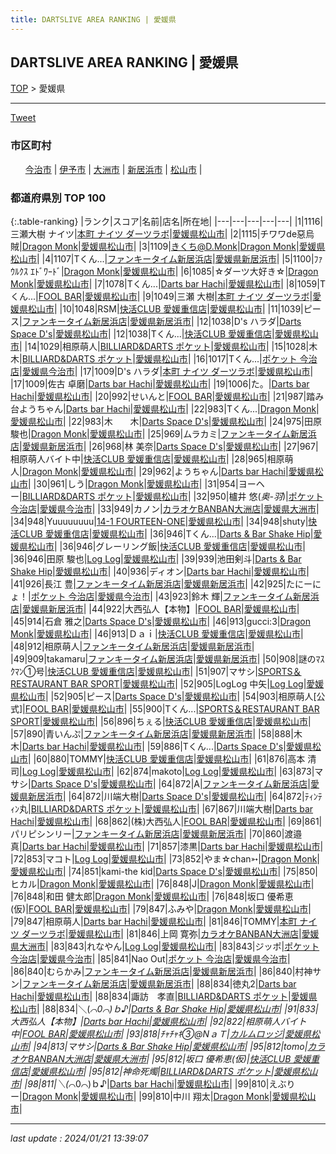 ```yaml
---
title: DARTSLIVE AREA RANKING | 愛媛県
---
```

## DARTSLIVE AREA RANKING | 愛媛県

[TOP](/darts/rank/) > 愛媛県

___

<a href="https://twitter.com/share?ref_src=twsrc%5Etfw" data-text="DARTSLIVE AREA RANKING | 愛媛県" class="twitter-share-button" data-via="DARTSLIVE" data-hashtags="DARTSLIVE" data-related="DARTSLIVE" data-show-count="false">Tweet</a>

### 市区町村

<ul>
<li style="display: inline;"><a href="/darts/rank/愛媛県/今治市">今治市</a> |</li>
<li style="display: inline;"><a href="/darts/rank/愛媛県/伊予市">伊予市</a> |</li>
<li style="display: inline;"><a href="/darts/rank/愛媛県/大洲市">大洲市</a> |</li>
<li style="display: inline;"><a href="/darts/rank/愛媛県/新居浜市">新居浜市</a> |</li>
<li style="display: inline;"><a href="/darts/rank/愛媛県/松山市">松山市</a> |</li>

</ul>

### 都道府県別 TOP 100

{:.table-ranking}
|ランク|スコア|名前|店名|所在地|
|---|---|---|---|---|
|1|1116|三瀬大樹 ナイツ|<a href="https://search.dartslive.com/jp/shop/b092b3299b7384c80d9b047a20a7ba1e">本町 ナイツ ダーツラボ</a>|<a href="/darts/rank/愛媛県/松山市">愛媛県松山市</a>|
|2|1115|チワワde惡烏賊|<a href="https://search.dartslive.com/jp/shop/f61e2f2cddfdd7360d9b047a20a7ba1e">Dragon Monk</a>|<a href="/darts/rank/愛媛県/松山市">愛媛県松山市</a>|
|3|1109|きくち@D.Monk|<a href="https://search.dartslive.com/jp/shop/f61e2f2cddfdd7360d9b047a20a7ba1e">Dragon Monk</a>|<a href="/darts/rank/愛媛県/松山市">愛媛県松山市</a>|
|4|1107|Tくん...|<a href="https://search.dartslive.com/jp/shop/baa3d868d021ac3425d56fb0e5c39bac">ファンキータイム新居浜店</a>|<a href="/darts/rank/愛媛県/新居浜市">愛媛県新居浜市</a>|
|5|1100|ﾌｧｳﾙｸｽ ｴﾄﾞﾜｰﾄﾞ|<a href="https://search.dartslive.com/jp/shop/f61e2f2cddfdd7360d9b047a20a7ba1e">Dragon Monk</a>|<a href="/darts/rank/愛媛県/松山市">愛媛県松山市</a>|
|6|1085|☆ダーツ大好き☆|<a href="https://search.dartslive.com/jp/shop/f61e2f2cddfdd7360d9b047a20a7ba1e">Dragon Monk</a>|<a href="/darts/rank/愛媛県/松山市">愛媛県松山市</a>|
|7|1078|Tくん...|<a href="https://search.dartslive.com/jp/shop/bfc255ed27887ec8b21333aee1bd51e4">Darts bar Hachi</a>|<a href="/darts/rank/愛媛県/松山市">愛媛県松山市</a>|
|8|1059|Tくん...|<a href="https://search.dartslive.com/jp/shop/327656297d50e8c30d9b047a20a7ba1e">FOOL BAR</a>|<a href="/darts/rank/愛媛県/松山市">愛媛県松山市</a>|
|9|1049|三瀬 大樹|<a href="https://search.dartslive.com/jp/shop/b092b3299b7384c80d9b047a20a7ba1e">本町 ナイツ ダーツラボ</a>|<a href="/darts/rank/愛媛県/松山市">愛媛県松山市</a>|
|10|1048|RSM|<a href="https://search.dartslive.com/jp/shop/a7678752fce3b26b774c926eb736cb5a">快活CLUB 愛媛重信店</a>|<a href="/darts/rank/愛媛県/松山市">愛媛県松山市</a>|
|11|1039|ピース|<a href="https://search.dartslive.com/jp/shop/baa3d868d021ac3425d56fb0e5c39bac">ファンキータイム新居浜店</a>|<a href="/darts/rank/愛媛県/新居浜市">愛媛県新居浜市</a>|
|12|1038|D&#x27;s ハラダ|<a href="https://search.dartslive.com/jp/shop/d53e66d15d148c930d9b047a20a7ba1e">Darts Space D's</a>|<a href="/darts/rank/愛媛県/松山市">愛媛県松山市</a>|
|12|1038|Tくん...|<a href="https://search.dartslive.com/jp/shop/a7678752fce3b26b774c926eb736cb5a">快活CLUB 愛媛重信店</a>|<a href="/darts/rank/愛媛県/松山市">愛媛県松山市</a>|
|14|1029|相原萌人|<a href="https://search.dartslive.com/jp/shop/caea1ecfb67d8d2c0d9b047a20a7ba1e">BILLIARD&DARTS ポケット</a>|<a href="/darts/rank/愛媛県/松山市">愛媛県松山市</a>|
|15|1028|木　　木|<a href="https://search.dartslive.com/jp/shop/caea1ecfb67d8d2c0d9b047a20a7ba1e">BILLIARD&DARTS ポケット</a>|<a href="/darts/rank/愛媛県/松山市">愛媛県松山市</a>|
|16|1017|Tくん...|<a href="https://search.dartslive.com/jp/shop/2c0c501644e1fc2a0d9b047a20a7ba1e">ポケット 今治店</a>|<a href="/darts/rank/愛媛県/今治市">愛媛県今治市</a>|
|17|1009|D&#x27;s ハラダ|<a href="https://search.dartslive.com/jp/shop/b092b3299b7384c80d9b047a20a7ba1e">本町 ナイツ ダーツラボ</a>|<a href="/darts/rank/愛媛県/松山市">愛媛県松山市</a>|
|17|1009|佐古 卓磨|<a href="https://search.dartslive.com/jp/shop/bfc255ed27887ec8b21333aee1bd51e4">Darts bar Hachi</a>|<a href="/darts/rank/愛媛県/松山市">愛媛県松山市</a>|
|19|1006|た。|<a href="https://search.dartslive.com/jp/shop/bfc255ed27887ec8b21333aee1bd51e4">Darts bar Hachi</a>|<a href="/darts/rank/愛媛県/松山市">愛媛県松山市</a>|
|20|992|せいんと|<a href="https://search.dartslive.com/jp/shop/327656297d50e8c30d9b047a20a7ba1e">FOOL BAR</a>|<a href="/darts/rank/愛媛県/松山市">愛媛県松山市</a>|
|21|987|踏み台ようちゃん|<a href="https://search.dartslive.com/jp/shop/bfc255ed27887ec8b21333aee1bd51e4">Darts bar Hachi</a>|<a href="/darts/rank/愛媛県/松山市">愛媛県松山市</a>|
|22|983|Tくん...|<a href="https://search.dartslive.com/jp/shop/f61e2f2cddfdd7360d9b047a20a7ba1e">Dragon Monk</a>|<a href="/darts/rank/愛媛県/松山市">愛媛県松山市</a>|
|22|983|木　　木|<a href="https://search.dartslive.com/jp/shop/d53e66d15d148c930d9b047a20a7ba1e">Darts Space D's</a>|<a href="/darts/rank/愛媛県/松山市">愛媛県松山市</a>|
|24|975|田原 駿也|<a href="https://search.dartslive.com/jp/shop/f61e2f2cddfdd7360d9b047a20a7ba1e">Dragon Monk</a>|<a href="/darts/rank/愛媛県/松山市">愛媛県松山市</a>|
|25|969|ムラカミ|<a href="https://search.dartslive.com/jp/shop/baa3d868d021ac3425d56fb0e5c39bac">ファンキータイム新居浜店</a>|<a href="/darts/rank/愛媛県/新居浜市">愛媛県新居浜市</a>|
|26|968|林 美奈|<a href="https://search.dartslive.com/jp/shop/d53e66d15d148c930d9b047a20a7ba1e">Darts Space D's</a>|<a href="/darts/rank/愛媛県/松山市">愛媛県松山市</a>|
|27|967|相原萌人バイト中|<a href="https://search.dartslive.com/jp/shop/a7678752fce3b26b774c926eb736cb5a">快活CLUB 愛媛重信店</a>|<a href="/darts/rank/愛媛県/松山市">愛媛県松山市</a>|
|28|965|相原萌人|<a href="https://search.dartslive.com/jp/shop/f61e2f2cddfdd7360d9b047a20a7ba1e">Dragon Monk</a>|<a href="/darts/rank/愛媛県/松山市">愛媛県松山市</a>|
|29|962|ようちゃん|<a href="https://search.dartslive.com/jp/shop/bfc255ed27887ec8b21333aee1bd51e4">Darts bar Hachi</a>|<a href="/darts/rank/愛媛県/松山市">愛媛県松山市</a>|
|30|961|しう|<a href="https://search.dartslive.com/jp/shop/f61e2f2cddfdd7360d9b047a20a7ba1e">Dragon Monk</a>|<a href="/darts/rank/愛媛県/松山市">愛媛県松山市</a>|
|31|954|ヨーヘー|<a href="https://search.dartslive.com/jp/shop/caea1ecfb67d8d2c0d9b047a20a7ba1e">BILLIARD&DARTS ポケット</a>|<a href="/darts/rank/愛媛県/松山市">愛媛県松山市</a>|
|32|950|櫨井 悠(*奥-羽*)|<a href="https://search.dartslive.com/jp/shop/2c0c501644e1fc2a0d9b047a20a7ba1e">ポケット 今治店</a>|<a href="/darts/rank/愛媛県/今治市">愛媛県今治市</a>|
|33|949|カノン|<a href="https://search.dartslive.com/jp/shop/d6f04850fcaca1380d9b047a20a7ba1e">カラオケBANBAN大洲店</a>|<a href="/darts/rank/愛媛県/大洲市">愛媛県大洲市</a>|
|34|948|Yuuuuuuuu|<a href="https://search.dartslive.com/jp/shop/c6c704641ebf88220d9b047a20a7ba1e">14-1 FOURTEEN-ONE</a>|<a href="/darts/rank/愛媛県/松山市">愛媛県松山市</a>|
|34|948|shuty|<a href="https://search.dartslive.com/jp/shop/a7678752fce3b26b774c926eb736cb5a">快活CLUB 愛媛重信店</a>|<a href="/darts/rank/愛媛県/松山市">愛媛県松山市</a>|
|36|946|Tくん...|<a href="https://search.dartslive.com/jp/shop/85fe8485c6656b630d9b047a20a7ba1e">Darts & Bar Shake Hip</a>|<a href="/darts/rank/愛媛県/松山市">愛媛県松山市</a>|
|36|946|グレーリング飯|<a href="https://search.dartslive.com/jp/shop/a7678752fce3b26b774c926eb736cb5a">快活CLUB 愛媛重信店</a>|<a href="/darts/rank/愛媛県/松山市">愛媛県松山市</a>|
|36|946|田原 駿也|<a href="https://search.dartslive.com/jp/shop/c2974b2649f978bd774c926eb736cb5a">Log Log</a>|<a href="/darts/rank/愛媛県/松山市">愛媛県松山市</a>|
|39|939|池田剣斗|<a href="https://search.dartslive.com/jp/shop/85fe8485c6656b630d9b047a20a7ba1e">Darts & Bar Shake Hip</a>|<a href="/darts/rank/愛媛県/松山市">愛媛県松山市</a>|
|40|936|ディオン|<a href="https://search.dartslive.com/jp/shop/bfc255ed27887ec8b21333aee1bd51e4">Darts bar Hachi</a>|<a href="/darts/rank/愛媛県/松山市">愛媛県松山市</a>|
|41|926|長江 豊|<a href="https://search.dartslive.com/jp/shop/baa3d868d021ac3425d56fb0e5c39bac">ファンキータイム新居浜店</a>|<a href="/darts/rank/愛媛県/新居浜市">愛媛県新居浜市</a>|
|42|925|たにーにょ！|<a href="https://search.dartslive.com/jp/shop/2c0c501644e1fc2a0d9b047a20a7ba1e">ポケット 今治店</a>|<a href="/darts/rank/愛媛県/今治市">愛媛県今治市</a>|
|43|923|鈴木 輝|<a href="https://search.dartslive.com/jp/shop/baa3d868d021ac3425d56fb0e5c39bac">ファンキータイム新居浜店</a>|<a href="/darts/rank/愛媛県/新居浜市">愛媛県新居浜市</a>|
|44|922|大西弘人【本物】|<a href="https://search.dartslive.com/jp/shop/327656297d50e8c30d9b047a20a7ba1e">FOOL BAR</a>|<a href="/darts/rank/愛媛県/松山市">愛媛県松山市</a>|
|45|914|石倉 雅之|<a href="https://search.dartslive.com/jp/shop/d53e66d15d148c930d9b047a20a7ba1e">Darts Space D's</a>|<a href="/darts/rank/愛媛県/松山市">愛媛県松山市</a>|
|46|913|gucci:3|<a href="https://search.dartslive.com/jp/shop/f61e2f2cddfdd7360d9b047a20a7ba1e">Dragon Monk</a>|<a href="/darts/rank/愛媛県/松山市">愛媛県松山市</a>|
|46|913|Ｄａｉ|<a href="https://search.dartslive.com/jp/shop/a7678752fce3b26b774c926eb736cb5a">快活CLUB 愛媛重信店</a>|<a href="/darts/rank/愛媛県/松山市">愛媛県松山市</a>|
|48|912|相原萌人|<a href="https://search.dartslive.com/jp/shop/baa3d868d021ac3425d56fb0e5c39bac">ファンキータイム新居浜店</a>|<a href="/darts/rank/愛媛県/新居浜市">愛媛県新居浜市</a>|
|49|909|takamaru|<a href="https://search.dartslive.com/jp/shop/baa3d868d021ac3425d56fb0e5c39bac">ファンキータイム新居浜店</a>|<a href="/darts/rank/愛媛県/新居浜市">愛媛県新居浜市</a>|
|50|908|謎のﾏｽｸﾏﾝ①号|<a href="https://search.dartslive.com/jp/shop/a7678752fce3b26b774c926eb736cb5a">快活CLUB 愛媛重信店</a>|<a href="/darts/rank/愛媛県/松山市">愛媛県松山市</a>|
|51|907|マサシ|<a href="https://search.dartslive.com/jp/shop/f12fee095aacd985790ab824ce8730e5">SPORTS＆RESTAURANT BAR SPORT</a>|<a href="/darts/rank/愛媛県/松山市">愛媛県松山市</a>|
|52|905|LogLog 中矢|<a href="https://search.dartslive.com/jp/shop/c2974b2649f978bd774c926eb736cb5a">Log Log</a>|<a href="/darts/rank/愛媛県/松山市">愛媛県松山市</a>|
|52|905|ピース|<a href="https://search.dartslive.com/jp/shop/d53e66d15d148c930d9b047a20a7ba1e">Darts Space D's</a>|<a href="/darts/rank/愛媛県/松山市">愛媛県松山市</a>|
|54|903|相原萌人[公式]|<a href="https://search.dartslive.com/jp/shop/327656297d50e8c30d9b047a20a7ba1e">FOOL BAR</a>|<a href="/darts/rank/愛媛県/松山市">愛媛県松山市</a>|
|55|900|Tくん...|<a href="https://search.dartslive.com/jp/shop/f12fee095aacd985790ab824ce8730e5">SPORTS＆RESTAURANT BAR SPORT</a>|<a href="/darts/rank/愛媛県/松山市">愛媛県松山市</a>|
|56|896|ちぇる|<a href="https://search.dartslive.com/jp/shop/a7678752fce3b26b774c926eb736cb5a">快活CLUB 愛媛重信店</a>|<a href="/darts/rank/愛媛県/松山市">愛媛県松山市</a>|
|57|890|青いんぷ|<a href="https://search.dartslive.com/jp/shop/baa3d868d021ac3425d56fb0e5c39bac">ファンキータイム新居浜店</a>|<a href="/darts/rank/愛媛県/新居浜市">愛媛県新居浜市</a>|
|58|888|木　　木|<a href="https://search.dartslive.com/jp/shop/bfc255ed27887ec8b21333aee1bd51e4">Darts bar Hachi</a>|<a href="/darts/rank/愛媛県/松山市">愛媛県松山市</a>|
|59|886|Tくん...|<a href="https://search.dartslive.com/jp/shop/d53e66d15d148c930d9b047a20a7ba1e">Darts Space D's</a>|<a href="/darts/rank/愛媛県/松山市">愛媛県松山市</a>|
|60|880|TOMMY|<a href="https://search.dartslive.com/jp/shop/a7678752fce3b26b774c926eb736cb5a">快活CLUB 愛媛重信店</a>|<a href="/darts/rank/愛媛県/松山市">愛媛県松山市</a>|
|61|876|高本 清司|<a href="https://search.dartslive.com/jp/shop/c2974b2649f978bd774c926eb736cb5a">Log Log</a>|<a href="/darts/rank/愛媛県/松山市">愛媛県松山市</a>|
|62|874|makoto|<a href="https://search.dartslive.com/jp/shop/c2974b2649f978bd774c926eb736cb5a">Log Log</a>|<a href="/darts/rank/愛媛県/松山市">愛媛県松山市</a>|
|63|873|マサシ|<a href="https://search.dartslive.com/jp/shop/d53e66d15d148c930d9b047a20a7ba1e">Darts Space D's</a>|<a href="/darts/rank/愛媛県/松山市">愛媛県松山市</a>|
|64|872|A|<a href="https://search.dartslive.com/jp/shop/baa3d868d021ac3425d56fb0e5c39bac">ファンキータイム新居浜店</a>|<a href="/darts/rank/愛媛県/新居浜市">愛媛県新居浜市</a>|
|64|872|川端大樹|<a href="https://search.dartslive.com/jp/shop/d53e66d15d148c930d9b047a20a7ba1e">Darts Space D's</a>|<a href="/darts/rank/愛媛県/松山市">愛媛県松山市</a>|
|64|872|ﾃｨﾝﾃｨﾝ丸|<a href="https://search.dartslive.com/jp/shop/caea1ecfb67d8d2c0d9b047a20a7ba1e">BILLIARD&DARTS ポケット</a>|<a href="/darts/rank/愛媛県/松山市">愛媛県松山市</a>|
|67|867|川端大樹|<a href="https://search.dartslive.com/jp/shop/bfc255ed27887ec8b21333aee1bd51e4">Darts bar Hachi</a>|<a href="/darts/rank/愛媛県/松山市">愛媛県松山市</a>|
|68|862|(株)大西弘人|<a href="https://search.dartslive.com/jp/shop/327656297d50e8c30d9b047a20a7ba1e">FOOL BAR</a>|<a href="/darts/rank/愛媛県/松山市">愛媛県松山市</a>|
|69|861|パリピシンリー|<a href="https://search.dartslive.com/jp/shop/baa3d868d021ac3425d56fb0e5c39bac">ファンキータイム新居浜店</a>|<a href="/darts/rank/愛媛県/新居浜市">愛媛県新居浜市</a>|
|70|860|渡邉　真|<a href="https://search.dartslive.com/jp/shop/bfc255ed27887ec8b21333aee1bd51e4">Darts bar Hachi</a>|<a href="/darts/rank/愛媛県/松山市">愛媛県松山市</a>|
|71|857|漆黒|<a href="https://search.dartslive.com/jp/shop/bfc255ed27887ec8b21333aee1bd51e4">Darts bar Hachi</a>|<a href="/darts/rank/愛媛県/松山市">愛媛県松山市</a>|
|72|853|マコト|<a href="https://search.dartslive.com/jp/shop/c2974b2649f978bd774c926eb736cb5a">Log Log</a>|<a href="/darts/rank/愛媛県/松山市">愛媛県松山市</a>|
|73|852|やま☆chan➳|<a href="https://search.dartslive.com/jp/shop/f61e2f2cddfdd7360d9b047a20a7ba1e">Dragon Monk</a>|<a href="/darts/rank/愛媛県/松山市">愛媛県松山市</a>|
|74|851|kami-the kid|<a href="https://search.dartslive.com/jp/shop/d53e66d15d148c930d9b047a20a7ba1e">Darts Space D's</a>|<a href="/darts/rank/愛媛県/松山市">愛媛県松山市</a>|
|75|850|ヒカル|<a href="https://search.dartslive.com/jp/shop/f61e2f2cddfdd7360d9b047a20a7ba1e">Dragon Monk</a>|<a href="/darts/rank/愛媛県/松山市">愛媛県松山市</a>|
|76|848|J|<a href="https://search.dartslive.com/jp/shop/f61e2f2cddfdd7360d9b047a20a7ba1e">Dragon Monk</a>|<a href="/darts/rank/愛媛県/松山市">愛媛県松山市</a>|
|76|848|和田 健太郎|<a href="https://search.dartslive.com/jp/shop/f61e2f2cddfdd7360d9b047a20a7ba1e">Dragon Monk</a>|<a href="/darts/rank/愛媛県/松山市">愛媛県松山市</a>|
|76|848|坂口 優希恵(仮)|<a href="https://search.dartslive.com/jp/shop/327656297d50e8c30d9b047a20a7ba1e">FOOL BAR</a>|<a href="/darts/rank/愛媛県/松山市">愛媛県松山市</a>|
|79|847|ふみや|<a href="https://search.dartslive.com/jp/shop/f61e2f2cddfdd7360d9b047a20a7ba1e">Dragon Monk</a>|<a href="/darts/rank/愛媛県/松山市">愛媛県松山市</a>|
|79|847|相原萌人|<a href="https://search.dartslive.com/jp/shop/bfc255ed27887ec8b21333aee1bd51e4">Darts bar Hachi</a>|<a href="/darts/rank/愛媛県/松山市">愛媛県松山市</a>|
|81|846|TOMMY|<a href="https://search.dartslive.com/jp/shop/b092b3299b7384c80d9b047a20a7ba1e">本町 ナイツ ダーツラボ</a>|<a href="/darts/rank/愛媛県/松山市">愛媛県松山市</a>|
|81|846|上岡 寛弥|<a href="https://search.dartslive.com/jp/shop/d6f04850fcaca1380d9b047a20a7ba1e">カラオケBANBAN大洲店</a>|<a href="/darts/rank/愛媛県/大洲市">愛媛県大洲市</a>|
|83|843|れなやん|<a href="https://search.dartslive.com/jp/shop/c2974b2649f978bd774c926eb736cb5a">Log Log</a>|<a href="/darts/rank/愛媛県/松山市">愛媛県松山市</a>|
|83|843|ジッポ|<a href="https://search.dartslive.com/jp/shop/2c0c501644e1fc2a0d9b047a20a7ba1e">ポケット 今治店</a>|<a href="/darts/rank/愛媛県/今治市">愛媛県今治市</a>|
|85|841|Nao Out|<a href="https://search.dartslive.com/jp/shop/2c0c501644e1fc2a0d9b047a20a7ba1e">ポケット 今治店</a>|<a href="/darts/rank/愛媛県/今治市">愛媛県今治市</a>|
|86|840|むらかみ|<a href="https://search.dartslive.com/jp/shop/baa3d868d021ac3425d56fb0e5c39bac">ファンキータイム新居浜店</a>|<a href="/darts/rank/愛媛県/新居浜市">愛媛県新居浜市</a>|
|86|840|村神サン|<a href="https://search.dartslive.com/jp/shop/baa3d868d021ac3425d56fb0e5c39bac">ファンキータイム新居浜店</a>|<a href="/darts/rank/愛媛県/新居浜市">愛媛県新居浜市</a>|
|88|834|徳丸2|<a href="https://search.dartslive.com/jp/shop/bfc255ed27887ec8b21333aee1bd51e4">Darts bar Hachi</a>|<a href="/darts/rank/愛媛県/松山市">愛媛県松山市</a>|
|88|834|諏訪　孝直|<a href="https://search.dartslive.com/jp/shop/caea1ecfb67d8d2c0d9b047a20a7ba1e">BILLIARD&DARTS ポケット</a>|<a href="/darts/rank/愛媛県/松山市">愛媛県松山市</a>|
|88|834|＼(*⌒0⌒)ｂ♪|<a href="https://search.dartslive.com/jp/shop/85fe8485c6656b630d9b047a20a7ba1e">Darts & Bar Shake Hip</a>|<a href="/darts/rank/愛媛県/松山市">愛媛県松山市</a>|
|91|833|大西弘人【本物】|<a href="https://search.dartslive.com/jp/shop/bfc255ed27887ec8b21333aee1bd51e4">Darts bar Hachi</a>|<a href="/darts/rank/愛媛県/松山市">愛媛県松山市</a>|
|92|822|相原萌人バイト中|<a href="https://search.dartslive.com/jp/shop/327656297d50e8c30d9b047a20a7ba1e">FOOL BAR</a>|<a href="/darts/rank/愛媛県/松山市">愛媛県松山市</a>|
|93|818|ﾁｬﾁｬｷ③@NａＴ|<a href="https://search.dartslive.com/jp/shop/19ace5b871396ed258d385ea46352d8f">カルムロッジ</a>|<a href="/darts/rank/愛媛県/松山市">愛媛県松山市</a>|
|94|813|マサシ|<a href="https://search.dartslive.com/jp/shop/85fe8485c6656b630d9b047a20a7ba1e">Darts & Bar Shake Hip</a>|<a href="/darts/rank/愛媛県/松山市">愛媛県松山市</a>|
|95|812|tomo|<a href="https://search.dartslive.com/jp/shop/d6f04850fcaca1380d9b047a20a7ba1e">カラオケBANBAN大洲店</a>|<a href="/darts/rank/愛媛県/大洲市">愛媛県大洲市</a>|
|95|812|坂口 優希恵(仮)|<a href="https://search.dartslive.com/jp/shop/a7678752fce3b26b774c926eb736cb5a">快活CLUB 愛媛重信店</a>|<a href="/darts/rank/愛媛県/松山市">愛媛県松山市</a>|
|95|812|神命死燭|<a href="https://search.dartslive.com/jp/shop/caea1ecfb67d8d2c0d9b047a20a7ba1e">BILLIARD&DARTS ポケット</a>|<a href="/darts/rank/愛媛県/松山市">愛媛県松山市</a>|
|98|811|＼(*⌒0⌒)ｂ♪|<a href="https://search.dartslive.com/jp/shop/bfc255ed27887ec8b21333aee1bd51e4">Darts bar Hachi</a>|<a href="/darts/rank/愛媛県/松山市">愛媛県松山市</a>|
|99|810|えぶりー|<a href="https://search.dartslive.com/jp/shop/f61e2f2cddfdd7360d9b047a20a7ba1e">Dragon Monk</a>|<a href="/darts/rank/愛媛県/松山市">愛媛県松山市</a>|
|99|810|中川 翔太|<a href="https://search.dartslive.com/jp/shop/f61e2f2cddfdd7360d9b047a20a7ba1e">Dragon Monk</a>|<a href="/darts/rank/愛媛県/松山市">愛媛県松山市</a>|





___

_last update : 2024/01/21 13:39:07_


<script src="https://cdnjs.cloudflare.com/ajax/libs/jquery/3.6.1/jquery.min.js" integrity="sha512-aVKKRRi/Q/YV+4mjoKBsE4x3H+BkegoM/em46NNlCqNTmUYADjBbeNefNxYV7giUp0VxICtqdrbqU7iVaeZNXA==" crossorigin="anonymous" referrerpolicy="no-referrer"></script>
<script src="https://cdnjs.cloudflare.com/ajax/libs/jquery.tablesorter/2.31.3/js/jquery.tablesorter.min.js" integrity="sha512-qzgd5cYSZcosqpzpn7zF2ZId8f/8CHmFKZ8j7mU4OUXTNRd5g+ZHBPsgKEwoqxCtdQvExE5LprwwPAgoicguNg==" crossorigin="anonymous" referrerpolicy="no-referrer"></script>
<link rel="stylesheet" href="https://cdnjs.cloudflare.com/ajax/libs/jquery.tablesorter/2.31.3/css/theme.default.min.css" integrity="sha512-wghhOJkjQX0Lh3NSWvNKeZ0ZpNn+SPVXX1Qyc9OCaogADktxrBiBdKGDoqVUOyhStvMBmJQ8ZdMHiR3wuEq8+w==" crossorigin="anonymous" referrerpolicy="no-referrer" />
<script>
$(function() {
    $(".table-ranking").tablesorter({sortList:[[0, 0]]});
});
</script>

<script async src="https://platform.twitter.com/widgets.js" charset="utf-8"></script>